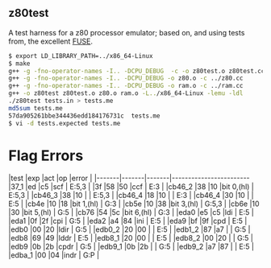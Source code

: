 z80test
-------

A test harness for a z80 processor emulator; based on, and using tests from,
the excellent [FUSE](http://fuse-emulator.sourceforge.net/).

```bash
$ export LD_LIBRARY_PATH=../x86_64-Linux
$ make
g++ -g -fno-operator-names -I.. -DCPU_DEBUG  -c -o z80test.o z80test.cc
g++ -g -fno-operator-names -I.. -DCPU_DEBUG -o z80.o -c ../z80.cc
g++ -g -fno-operator-names -I.. -DCPU_DEBUG -o ram.o -c ../ram.cc
g++ -o z80test z80test.o z80.o ram.o -L../x86_64-Linux -lemu -ldl
./z80test tests.in > tests.me
md5sum tests.me
57da905261bbe344436edd184176731c  tests.me
$ vi -d tests.expected tests.me
```

Flag Errors
===========

|test	|exp	|act	|op		|error	|
|-------|-------|-------|------------------------
|37_1	|ed	|c5	|scf		| E:5,3	|
|3f	|58	|50	|ccf		| E:3	|
|cb46_2	|38	|10	|bit 0,(hl)	| E:5,3 |
|cb46_3	|38	|10	|		| E:5,3	|
|cb46_4	|18	|10	|		| E:3	|
|cb46_4	|30	|10	|		| E:5	|
|cb4e	|10	|18	|bit 1,(hl)	| G:3	|
|cb5e	|10	|38	|bit 3,(hl)	| G:5,3	|
|cb6e	|10	|30	|bit 5,(hl)	| G:5	|
|cb76	|54	|5c	|bit 6,(hl)	| G:3	|
|eda0	|e5	|c5	|ldi		| E:5	|
|eda1	|0f	|2f	|cpi		| G:5	|
|eda2	|a4	|84	|ini		| E:5	|
|eda9	|bf	|9f	|cpd		| E:5	|
|edb0	|00	|20	|ldir		| G:5	|
|edb0_2	|20	|00	|		| E:5	|
|edb1_2	|87	|a7	|		| G:5	|
|edb8	|69	|49	|lddr		| E:5	|
|edb8_1	|20	|00	|		| E:5	|
|edb8_2	|00	|20	|		| G:5	|
|edb9	|0b	|2b	|cpdr		| G:5	|
|edb9_1	|0b	|2b	|		| G:5	|
|edb9_2	|a7	|87	|		| E:5	|
|edba_1	|00	|04	|indr		| G:P	|
